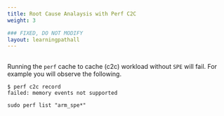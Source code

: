 ```yaml
---
title: Root Cause Analaysis with Perf C2C
weight: 3

### FIXED, DO NOT MODIFY
layout: learningpathall
---
```


## 

Running the `perf` cache to cache (c2c) workload without `SPE` will fail. For example you will observe the following. 

```output
$ perf c2c record
failed: memory events not supported
```

```output
sudo perf list "arm_spe*"
```